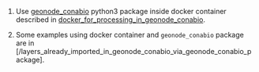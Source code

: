 
1) Use [geonode_conabio](/python3_package_for_geonode/) python3 package inside docker container described in [docker_for_processing_in_geonode_conabio](docker_for_processing_in_geonode_conabio/).

2) Some examples using docker container and `geonode_conabio` package are in [/layers_already_imported_in_geonode_conabio_via_geonode_conabio_package].